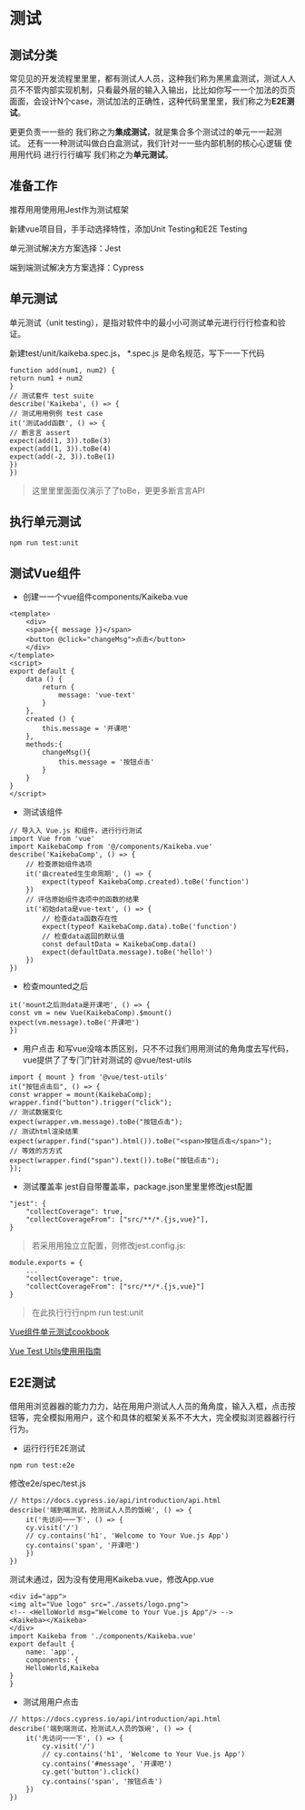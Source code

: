 # 测试
## 测试分类
常⻅见的开发流程⾥里里，都有测试⼈人员，这种我们称为⿊黑盒测试，测试⼈人员不不管内部实现机制，只看最外层的输⼊入输出，⽐比如你写⼀一个加法的⻚页⾯面，会设计N个case，测试加法的正确性，这种代码⾥里里，我们称之为**E2E测试**。

更更负责⼀一些的 我们称之为**集成测试**，就是集合多个测试过的单元⼀一起测试。
还有⼀一种测试叫做⽩白盒测试，我们针对⼀一些内部机制的核⼼心逻辑 使⽤用代码 进⾏行行编写 我们称之为**单元测试**。

## 准备工作
推荐⽤用使⽤用Jest作为测试框架

新建vue项⽬目，⼿手动选择特性，添加Unit Testing和E2E Testing

单元测试解决⽅方案选择：Jest

端到端测试解决⽅方案选择：Cypress

## 单元测试
单元测试（unit testing），是指对软件中的最⼩小可测试单元进⾏行行检查和验证。

新建test/unit/kaikeba.spec.js， *.spec.js 是命名规范，写下⼀一下代码
```
function add(num1, num2) {
return num1 + num2
}
// 测试套件 test suite
describe('Kaikeba', () => {
// 测试⽤用例例 test case
it('测试add函数', () => {
// 断⾔言 assert
expect(add(1, 3)).toBe(3)
expect(add(1, 3)).toBe(4)
expect(add(-2, 3)).toBe(1)
})
})
```
>这⾥里里⾯面仅演示了了toBe，更更多断⾔言API

## 执⾏单元测试
```
npm run test:unit
```
## 测试Vue组件
- 创建⼀一个vue组件components/Kaikeba.vue
```
<template>
    <div>
    <span>{{ message }}</span>
    <button @click="changeMsg">点击</button>
    </div>
</template>
<script>
export default {
    data () {
        return {
            message: 'vue-text'
        }
    },
    created () {
        this.message = '开课吧'
    },
    methods:{
        changeMsg(){
            this.message = '按钮点击'
        }
    }
}
</script>
```
- 测试该组件
```
// 导⼊入 Vue.js 和组件，进⾏行行测试
import Vue from 'vue'
import KaikebaComp from '@/components/Kaikeba.vue'
describe('KaikebaComp', () => {
    // 检查原始组件选项
    it('由created⽣生命周期', () => {
        expect(typeof KaikebaComp.created).toBe('function')
    })
    // 评估原始组件选项中的函数的结果
    it('初始data是vue-text', () => {
        // 检查data函数存在性
        expect(typeof KaikebaComp.data).toBe('function')
        // 检查data返回的默认值
        const defaultData = KaikebaComp.data()
        expect(defaultData.message).toBe('hello!')
    })
})
```
- 检查mounted之后
```
it('mount之后测data是开课吧', () => {
const vm = new Vue(KaikebaComp).$mount()
expect(vm.message).toBe('开课吧')
})
```
- 用户点击
和写vue没啥本质区别，只不不过我们⽤用测试的⻆角度去写代码，vue提供了了专⻔门针对测试的 @vue/test-utils
```
import { mount } from '@vue/test-utils'
it("按钮点击后", () => {
const wrapper = mount(KaikebaComp);
wrapper.find("button").trigger("click");
// 测试数据变化
expect(wrapper.vm.message).toBe("按钮点击");
// 测试html渲染结果
expect(wrapper.find("span").html()).toBe("<span>按钮点击</span>");
// 等效的⽅方式
expect(wrapper.find("span").text()).toBe("按钮点击");
});
```
- 测试覆盖率
jest⾃自带覆盖率，package.json⾥里里修改jest配置
```
"jest": {
    "collectCoverage": true,
    "collectCoverageFrom": ["src/**/*.{js,vue}"],
}
```
>若采⽤用独⽴立配置，则修改jest.config.js:
```
module.exports = {
    ...
    "collectCoverage": true,
    "collectCoverageFrom": ["src/**/*.{js,vue}"]
}
```
>在此执⾏行行npm run test:unit

[Vue组件单元测试cookbook](https://cn.vuejs.org/v2/cookbook/unit-testing-vue-components.html)

[Vue Test Utils使⽤用指南](https://vue-test-utils.vuejs.org/zh/)


##  E2E测试
借⽤用浏览器器的能⼒力力，站在⽤用户测试⼈人员的⻆角度，输⼊入框，点击按钮等，完全模拟⽤用户，这个和具体的框架关系不不⼤大，完全模拟浏览器器⾏行行为。
- 运⾏行行E2E测试
```
npm run test:e2e
```
修改e2e/spec/test.js
```
// https://docs.cypress.io/api/introduction/api.html
describe('端到端测试，抢测试⼈人员的饭碗', () => {
    it('先访问⼀一下', () => {
    cy.visit('/')
    // cy.contains('h1', 'Welcome to Your Vue.js App')
    cy.contains('span', '开课吧')
    })
})
```
测试未通过，因为没有使⽤用Kaikeba.vue，修改App.vue
```
<div id="app">
<img alt="Vue logo" src="./assets/logo.png">
<!-- <HelloWorld msg="Welcome to Your Vue.js App"/> -->
<Kaikeba></Kaikeba>
</div>
import Kaikeba from './components/Kaikeba.vue'
export default {
    name: 'app',
    components: {
    HelloWorld,Kaikeba
}
}
```
- 测试⽤用户点击
```
// https://docs.cypress.io/api/introduction/api.html
describe('端到端测试，抢测试⼈人员的饭碗', () => {
    it('先访问⼀一下', () => {
        cy.visit('/')
        // cy.contains('h1', 'Welcome to Your Vue.js App')
        cy.contains('#message', '开课吧')
        cy.get('button').click()
        cy.contains('span', '按钮点击')
    })
})
```